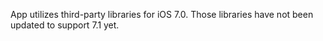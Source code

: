 App utilizes third-party libraries for iOS 7.0. Those libraries have not been updated to support 7.1 yet. 
